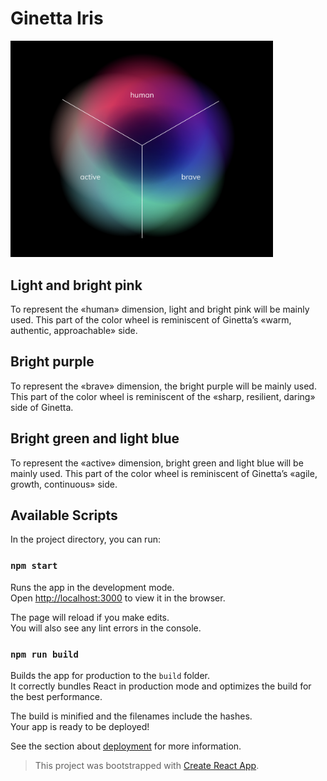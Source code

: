 # Ginetta Iris


<img src="public/iris.png" width="420" />


## Light and bright pink

To represent the «human» dimension, light and bright pink will be mainly used. This part of the color wheel is reminiscent of Ginetta’s «warm, authentic, approachable» side.

## Bright purple

To represent the «brave» dimension, the bright purple will be mainly used. This part of the color wheel is reminiscent of the «sharp, resilient, daring» side of Ginetta.

## Bright green and light blue

To represent the «active» dimension, bright green and light blue will be mainly used. This part of the color wheel is reminiscent of Ginetta’s «agile, growth, continuous» side.


## Available Scripts

In the project directory, you can run:

### `npm start`

Runs the app in the development mode.<br>
Open [http://localhost:3000](http://localhost:3000) to view it in the browser.

The page will reload if you make edits.<br>
You will also see any lint errors in the console.

### `npm run build`

Builds the app for production to the `build` folder.<br>
It correctly bundles React in production mode and optimizes the build for the best performance.

The build is minified and the filenames include the hashes.<br>
Your app is ready to be deployed!

See the section about [deployment](https://facebook.github.io/create-react-app/docs/deployment) for more information.

> This project was bootstrapped with [Create React App](https://github.com/facebook/create-react-app).

